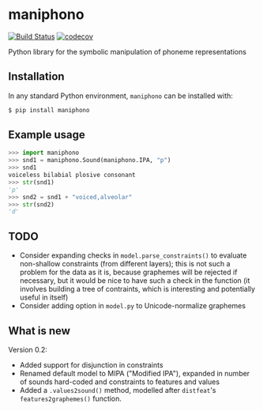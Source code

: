 # maniphono

[![Build Status](https://travis-ci.org/tresoldi/maniphono.svg?branch=main)](https://travis-ci.org/tresoldi/maniphono)
[![codecov](https://codecov.io/gh/tresoldi/maniphono/branch/main/graph/badge.svg)](https://codecov.io/gh/tresoldi/maniphono)

Python library for the symbolic manipulation of phoneme representations

## Installation

In any standard Python environment, `maniphono` can be installed with:

```bash
$ pip install maniphono
```

## Example usage

```python
>>> import maniphono
>>> snd1 = maniphono.Sound(maniphono.IPA, "p")
>>> snd1
voiceless bilabial plosive consonant
>>> str(snd1)
'p'
>>> snd2 = snd1 + "voiced,alveolar"
>>> str(snd2)
'd'
```

## TODO

  - Consider expanding checks in `model.parse_constraints()` to evaluate non-shallow
    constraints (from different layers); this is not such a problem for the data as it
    is, because graphemes will be rejected if necessary, but it would be nice to
    have such a check in the function (it involves building a tree of contraints,
    which is interesting and potentially useful in itself)
  - Consider adding option in `model.py` to Unicode-normalize graphemes

## What is new

Version 0.2:
  - Added support for disjunction in constraints
  - Renamed default model to MIPA ("Modified IPA"), expanded in number of sounds
    hard-coded and constraints to features and values
  - Added a `.values2sound()` method, modelled after `distfeat`'s
    `features2graphemes()` function.
